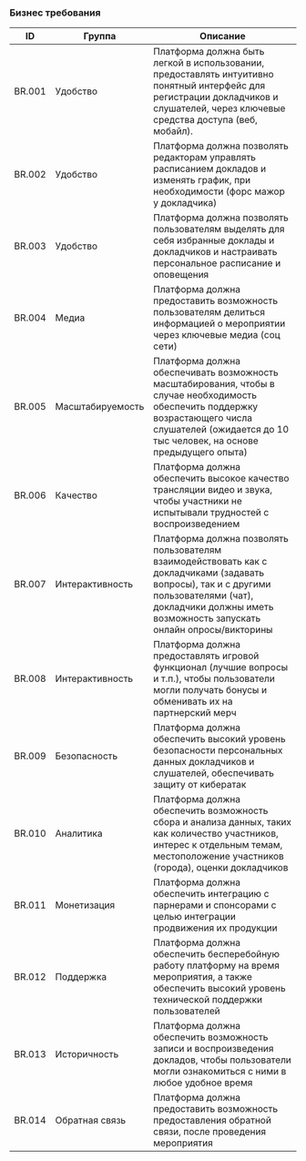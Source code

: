 ### Бизнес требования
| ID     | Группа            | Описание            |
|--------|------------------------|------------------------|
|BR.001|Удобство|Платформа должна быть легкой в использовании, предоставлять интуитивно понятный интерфейс для регистрации докладчиков и слушателей, через ключевые средства доступа (веб, мобайл). |
|BR.002|Удобство|Платформа должна позволять редакторам управлять расписанием докладов и изменять график, при необходимости (форс мажор у докладчика)|
|BR.003|Удобство|Платформа должна позволять пользователям выделять для себя избранные доклады и докладчиков и настраивать персональное расписание и оповещения|
|BR.004|Медиа|Платформа должна предоставить возможность пользователям делиться информацией о мероприятии через ключевые медиа (соц сети)|
|BR.005|Масштабируемость|Платформа должна обеспечивать возможность масштабирования, чтобы в случае необходимость обеспечить поддержку возрастающего числа слушателей (ожидается до 10 тыс человек, на основе предыдущего опыта)|
|BR.006|Качество|Платформа должна обеспечить высокое качество трансляции видео и звука, чтобы участники не испытывали трудностей с воспроизведением|
|BR.007|Интерактивность|Платформа должна позволять пользователям взаимодействовать как с докладчиками (задавать вопросы), так и с другими пользователями (чат), докладчики должны иметь возможность запускать онлайн опросы/викторины|
|BR.008|Интерактивность|Платформа должна предоставлять игровой функционал (лучшие вопросы и т.п.), чтобы пользователи могли получать бонусы и обменивать их на партнерский мерч|
|BR.009|Безопасность|Платформа должна обеспечить высокий уровень безопасности персональных данных докладчиков и слушателей, обеспечивать защиту от кибератак|
|BR.010|Аналитика|Платформа должна обеспечить возможность сбора и анализа данных, таких как количество участников, интерес к отдельным темам,  местоположение участников (города), оценки докладчиков|
|BR.011|Монетизация|Платформа должна обеспечить интеграцию с парнерами и спонсорами с целью интеграции продвижения их продукции|
|BR.012|Поддержка|Платформа должна обеспечить бесперебойную работу платформу на время мероприятия, а также обеспечить высокий уровень технической поддержки пользователей|
|BR.013|Историчность|Платформа должна обеспечить возможность записи и воспроизведения докладов, чтобы пользователи могли ознакомиться с ними в любое удобное время|
|BR.014|Обратная связь|Платформа должна предоставить возможность предоставления обратной связи, после проведения мероприятия|